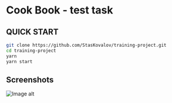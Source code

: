 # Cook Book - test task

## QUICK START

```bash
git clone https://github.com/StasKovalov/training-project.git
cd training-project
yarn
yarn start
```

## Screenshots

![Image alt](https://github.com/StasKovalov/training-project/raw/master/assets/project_view.jpg)
